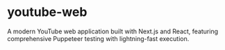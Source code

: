 # youtube-web
A modern YouTube web application built with Next.js and React, featuring comprehensive Puppeteer testing with lightning-fast execution.
